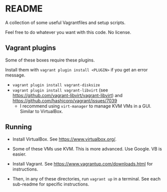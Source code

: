 # README

A collection of some useful Vagrantfiles and setup scripts.

Feel free to do whatever you want with this code.
No license.

## Vagrant plugins

Some of these boxes require these plugins.

Install them with `vagrant plugin install <PLUGIN>` if you get an error message.

-   `vagrant plugin install vagrant-disksize` 
-   `vagrant plugin install vagrant-libvirt` (see <https://github.com/vagrant-libvirt/vagrant-libvirt>) and 
    <https://github.com/hashicorp/vagrant/issues/7039>
    -   I recommend using `virt-manager` to manage KVM VMs in a GUI. Similar to VirtualBox.

## Running

- Install VirtualBox. See <https://www.virtualbox.org/>.

- Some of these VMs use KVM. This is more advanced. Use Google. VB is easier.

- Install Vagrant. See <https://www.vagrantup.com/downloads.html> for instructions.

- Then, in any of these directories, run `vagrant up` in a terminal. See each sub-readme for specific instructions.
